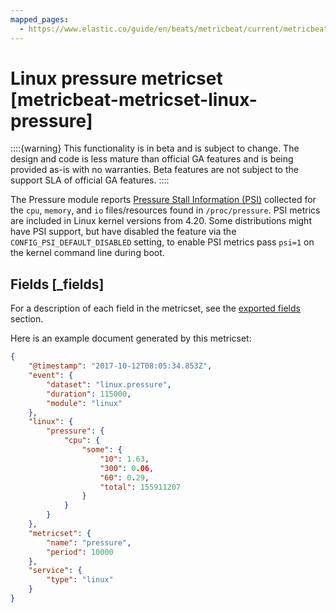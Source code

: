 ```yaml
---
mapped_pages:
  - https://www.elastic.co/guide/en/beats/metricbeat/current/metricbeat-metricset-linux-pressure.html
---
```


# Linux pressure metricset [metricbeat-metricset-linux-pressure]

::::{warning}
This functionality is in beta and is subject to change. The design and code is less mature than official GA features and is being provided as-is with no warranties. Beta features are not subject to the support SLA of official GA features.
::::


The Pressure module reports [Pressure Stall Information (PSI)](https://www.kernel.org/doc/Documentation/accounting/psi.txt) collected for the `cpu`, `memory`, and `io` files/resources found in `/proc/pressure`. PSI metrics are included in Linux kernel versions from 4.20. Some distributions might have PSI support, but have disabled the feature via the `CONFIG_PSI_DEFAULT_DISABLED` setting, to enable PSI metrics pass `psi=1` on the kernel command line during boot.

## Fields [_fields]

For a description of each field in the metricset, see the [exported fields](/reference/metricbeat/exported-fields-linux.md) section.

Here is an example document generated by this metricset:

```json
{
    "@timestamp": "2017-10-12T08:05:34.853Z",
    "event": {
        "dataset": "linux.pressure",
        "duration": 115000,
        "module": "linux"
    },
    "linux": {
        "pressure": {
            "cpu": {
                "some": {
                    "10": 1.63,
                    "300": 0.06,
                    "60": 0.29,
                    "total": 155911207
                }
            }
        }
    },
    "metricset": {
        "name": "pressure",
        "period": 10000
    },
    "service": {
        "type": "linux"
    }
}
```
